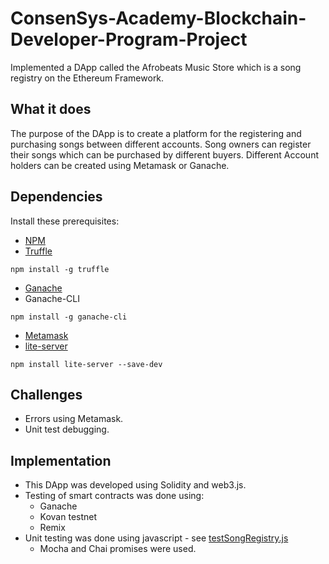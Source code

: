 # ConsenSys-Academy-Blockchain-Developer-Program-Project
Implemented a DApp called the Afrobeats Music Store which is a song registry on the Ethereum Framework. 

## What it does
The purpose of the DApp is to create a platform for the registering and purchasing songs between different accounts. Song owners can register their songs which can be purchased by different buyers. Different Account holders can be created using Metamask or Ganache.

## Dependencies 
Install these prerequisites:

* [NPM](https://nodejs.org/en/)
* [Truffle](https://github.com/trufflesuite/truffle)
```
npm install -g truffle
```
* [Ganache](https://www.trufflesuite.com/ganache)
* Ganache-CLI
```
npm install -g ganache-cli
```
* [Metamask](https://metamask.io)
* [lite-server](https://www.npmjs.com/package/lite-server)
```
npm install lite-server --save-dev
```

## Challenges

* Errors using Metamask.
* Unit test debugging.

## Implementation
* This DApp was developed using Solidity and web3.js.
* Testing of smart contracts was done using: 
  * Ganache
  * Kovan testnet
  * Remix
 * Unit testing was done using javascript - see [testSongRegistry.js](https://github.com/KalubaChikonde/ConsenSys-Academy-Blockchain-Developer-Program-Project/blob/master/test/testSongRegistry.js)
    * Mocha and Chai promises were used. 
